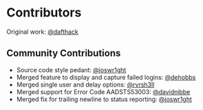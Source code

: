 # Contributors

Original work: [@dafthack](https://github.com/dafthack/)

## Community Contributions

+ Source code style pedant: [@joswr1ght](https://github.com/joswr1ght/MSOLSpray)
+ Merged feature to display and capture failed logins: [@dehobbs](https://github.com/dafthack/MSOLSpray/pull/3)
+ Merged single user and delay options: [@rvrsh3ll](https://github.com/dafthack/MSOLSpray/pull/6)
+ Merged support for Error Code AADSTS53003: [@davidnibbe](https://github.com/dafthack/MSOLSpray/pull/8)
+ Merged fix for trailing newline to status reporting: [@joswr1ght](https://github.com/dafthack/MSOLSpray/pull/9)
